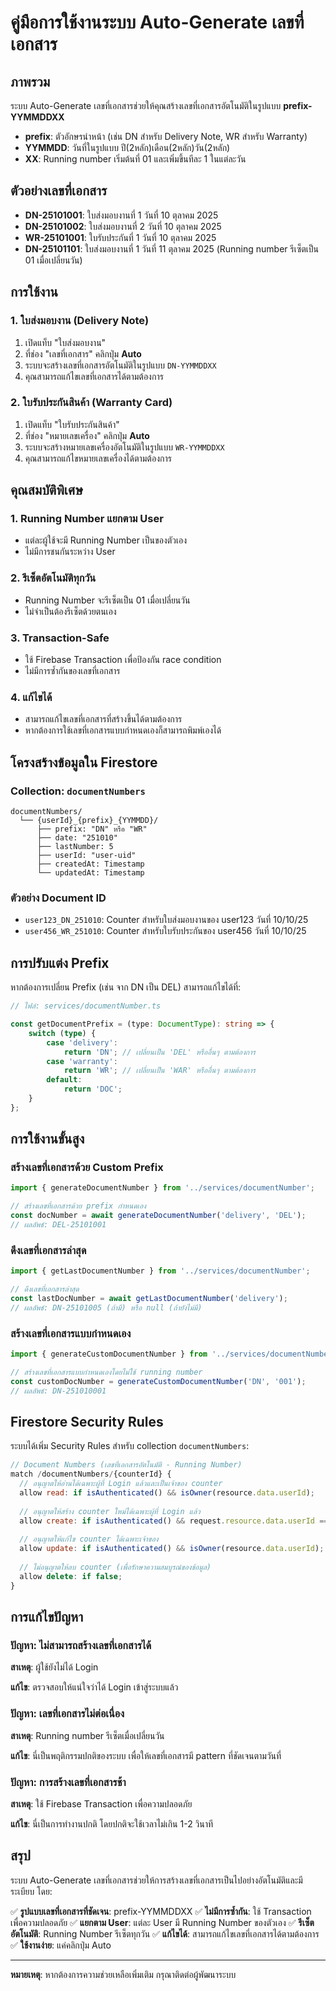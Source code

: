 # คู่มือการใช้งานระบบ Auto-Generate เลขที่เอกสาร

## ภาพรวม

ระบบ Auto-Generate เลขที่เอกสารช่วยให้คุณสร้างเลขที่เอกสารอัตโนมัติในรูปแบบ **prefix-YYMMDDXX** 

- **prefix**: ตัวอักษรนำหน้า (เช่น DN สำหรับ Delivery Note, WR สำหรับ Warranty)
- **YYMMDD**: วันที่ในรูปแบบ ปี(2หลัก)เดือน(2หลัก)วัน(2หลัก)
- **XX**: Running number เริ่มต้นที่ 01 และเพิ่มขึ้นทีละ 1 ในแต่ละวัน

## ตัวอย่างเลขที่เอกสาร

- **DN-25101001**: ใบส่งมอบงานที่ 1 วันที่ 10 ตุลาคม 2025
- **DN-25101002**: ใบส่งมอบงานที่ 2 วันที่ 10 ตุลาคม 2025
- **WR-25101001**: ใบรับประกันที่ 1 วันที่ 10 ตุลาคม 2025
- **DN-25101101**: ใบส่งมอบงานที่ 1 วันที่ 11 ตุลาคม 2025 (Running number รีเซ็ตเป็น 01 เมื่อเปลี่ยนวัน)

## การใช้งาน

### 1. ใบส่งมอบงาน (Delivery Note)

1. เปิดแท็บ "ใบส่งมอบงาน"
2. ที่ช่อง "เลขที่เอกสาร" คลิกปุ่ม **Auto** 
3. ระบบจะสร้างเลขที่เอกสารอัตโนมัติในรูปแบบ `DN-YYMMDDXX`
4. คุณสามารถแก้ไขเลขที่เอกสารได้ตามต้องการ

### 2. ใบรับประกันสินค้า (Warranty Card)

1. เปิดแท็บ "ใบรับประกันสินค้า"
2. ที่ช่อง "หมายเลขเครื่อง" คลิกปุ่ม **Auto**
3. ระบบจะสร้างหมายเลขเครื่องอัตโนมัติในรูปแบบ `WR-YYMMDDXX`
4. คุณสามารถแก้ไขหมายเลขเครื่องได้ตามต้องการ

## คุณสมบัติพิเศษ

### 1. Running Number แยกตาม User
- แต่ละผู้ใช้จะมี Running Number เป็นของตัวเอง
- ไม่มีการชนกันระหว่าง User

### 2. รีเซ็ตอัตโนมัติทุกวัน
- Running Number จะรีเซ็ตเป็น 01 เมื่อเปลี่ยนวัน
- ไม่จำเป็นต้องรีเซ็ตด้วยตนเอง

### 3. Transaction-Safe
- ใช้ Firebase Transaction เพื่อป้องกัน race condition
- ไม่มีการซ้ำกันของเลขที่เอกสาร

### 4. แก้ไขได้
- สามารถแก้ไขเลขที่เอกสารที่สร้างขึ้นได้ตามต้องการ
- หากต้องการใช้เลขที่เอกสารแบบกำหนดเองก็สามารถพิมพ์เองได้

## โครงสร้างข้อมูลใน Firestore

### Collection: `documentNumbers`

```
documentNumbers/
  └── {userId}_{prefix}_{YYMMDD}/
      ├── prefix: "DN" หรือ "WR"
      ├── date: "251010"
      ├── lastNumber: 5
      ├── userId: "user-uid"
      ├── createdAt: Timestamp
      └── updatedAt: Timestamp
```

### ตัวอย่าง Document ID
- `user123_DN_251010`: Counter สำหรับใบส่งมอบงานของ user123 วันที่ 10/10/25
- `user456_WR_251010`: Counter สำหรับใบรับประกันของ user456 วันที่ 10/10/25

## การปรับแต่ง Prefix

หากต้องการเปลี่ยน Prefix (เช่น จาก DN เป็น DEL) สามารถแก้ไขได้ที่:

```typescript
// ไฟล์: services/documentNumber.ts

const getDocumentPrefix = (type: DocumentType): string => {
    switch (type) {
        case 'delivery':
            return 'DN'; // เปลี่ยนเป็น 'DEL' หรืออื่นๆ ตามต้องการ
        case 'warranty':
            return 'WR'; // เปลี่ยนเป็น 'WAR' หรืออื่นๆ ตามต้องการ
        default:
            return 'DOC';
    }
};
```

## การใช้งานขั้นสูง

### สร้างเลขที่เอกสารด้วย Custom Prefix

```typescript
import { generateDocumentNumber } from '../services/documentNumber';

// สร้างเลขที่เอกสารด้วย prefix กำหนดเอง
const docNumber = await generateDocumentNumber('delivery', 'DEL');
// ผลลัพธ์: DEL-25101001
```

### ดึงเลขที่เอกสารล่าสุด

```typescript
import { getLastDocumentNumber } from '../services/documentNumber';

// ดึงเลขที่เอกสารล่าสุด
const lastDocNumber = await getLastDocumentNumber('delivery');
// ผลลัพธ์: DN-25101005 (ถ้ามี) หรือ null (ถ้ายังไม่มี)
```

### สร้างเลขที่เอกสารแบบกำหนดเอง

```typescript
import { generateCustomDocumentNumber } from '../services/documentNumber';

// สร้างเลขที่เอกสารแบบกำหนดเองโดยไม่ใช้ running number
const customDocNumber = generateCustomDocumentNumber('DN', '001');
// ผลลัพธ์: DN-251010001
```

## Firestore Security Rules

ระบบได้เพิ่ม Security Rules สำหรับ collection `documentNumbers`:

```javascript
// Document Numbers (เลขที่เอกสารอัตโนมัติ - Running Number)
match /documentNumbers/{counterId} {
  // อนุญาตให้อ่านได้เฉพาะผู้ที่ Login แล้วและเป็นเจ้าของ counter
  allow read: if isAuthenticated() && isOwner(resource.data.userId);
  
  // อนุญาตให้สร้าง counter ใหม่ได้เฉพาะผู้ที่ Login แล้ว
  allow create: if isAuthenticated() && request.resource.data.userId == request.auth.uid;
  
  // อนุญาตให้แก้ไข counter ได้เฉพาะเจ้าของ
  allow update: if isAuthenticated() && isOwner(resource.data.userId);
  
  // ไม่อนุญาตให้ลบ counter (เพื่อรักษาความสมบูรณ์ของข้อมูล)
  allow delete: if false;
}
```

## การแก้ไขปัญหา

### ปัญหา: ไม่สามารถสร้างเลขที่เอกสารได้

**สาเหตุ**: ผู้ใช้ยังไม่ได้ Login

**แก้ไข**: ตรวจสอบให้แน่ใจว่าได้ Login เข้าสู่ระบบแล้ว

### ปัญหา: เลขที่เอกสารไม่ต่อเนื่อง

**สาเหตุ**: Running number รีเซ็ตเมื่อเปลี่ยนวัน

**แก้ไข**: นี่เป็นพฤติกรรมปกติของระบบ เพื่อให้เลขที่เอกสารมี pattern ที่ชัดเจนตามวันที่

### ปัญหา: การสร้างเลขที่เอกสารช้า

**สาเหตุ**: ใช้ Firebase Transaction เพื่อความปลอดภัย

**แก้ไข**: นี่เป็นการทำงานปกติ โดยปกติจะใช้เวลาไม่เกิน 1-2 วินาที

## สรุป

ระบบ Auto-Generate เลขที่เอกสารช่วยให้การสร้างเลขที่เอกสารเป็นไปอย่างอัตโนมัติและมีระเบียบ โดย:

✅ **รูปแบบเลขที่เอกสารที่ชัดเจน**: prefix-YYMMDDXX
✅ **ไม่มีการซ้ำกัน**: ใช้ Transaction เพื่อความปลอดภัย
✅ **แยกตาม User**: แต่ละ User มี Running Number ของตัวเอง
✅ **รีเซ็ตอัตโนมัติ**: Running Number รีเซ็ตทุกวัน
✅ **แก้ไขได้**: สามารถแก้ไขเลขที่เอกสารได้ตามต้องการ
✅ **ใช้งานง่าย**: แค่คลิกปุ่ม Auto

---

**หมายเหตุ**: หากต้องการความช่วยเหลือเพิ่มเติม กรุณาติดต่อผู้พัฒนาระบบ

